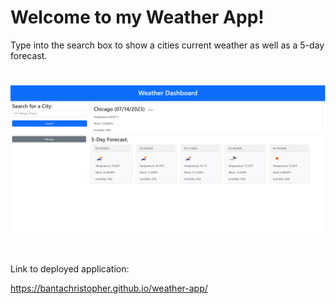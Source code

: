 # Welcome to my Weather App!

Type into the search box to show a cities current weather as well as a 5-day forecast.

# 

![images](/assets/Weather%20App.png "Screenshot of finished project")
# 

Link to deployed application:

https://bantachristopher.github.io/weather-app/